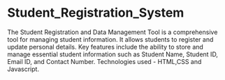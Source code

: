 # Student_Registration_System

The Student Registration and Data Management Tool is a comprehensive tool for managing student information. It allows students to register and update personal details. Key features include the ability to store and manage essential student information such as Student Name, Student ID, Email ID, and Contact Number. 
Technologies used - HTML,CSS and Javascript.

